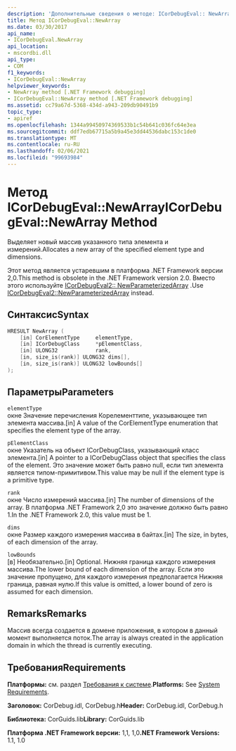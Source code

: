 ```yaml
---
description: 'Дополнительные сведения о методе: ICorDebugEval:: NewArray'
title: Метод ICorDebugEval::NewArray
ms.date: 03/30/2017
api_name:
- ICorDebugEval.NewArray
api_location:
- mscordbi.dll
api_type:
- COM
f1_keywords:
- ICorDebugEval::NewArray
helpviewer_keywords:
- NewArray method [.NET Framework debugging]
- ICorDebugEval::NewArray method [.NET Framework debugging]
ms.assetid: cc79a67d-5368-434d-a943-209db90491b9
topic_type:
- apiref
ms.openlocfilehash: 1344a99450974369533b1c54b641c036fc64e3ea
ms.sourcegitcommit: ddf7edb67715a5b9a45e3dd44536dabc153c1de0
ms.translationtype: MT
ms.contentlocale: ru-RU
ms.lasthandoff: 02/06/2021
ms.locfileid: "99693984"
---
```

# <a name="icordebugevalnewarray-method"></a><span data-ttu-id="10839-103">Метод ICorDebugEval::NewArray</span><span class="sxs-lookup"><span data-stu-id="10839-103">ICorDebugEval::NewArray Method</span></span>

<span data-ttu-id="10839-104">Выделяет новый массив указанного типа элемента и измерений.</span><span class="sxs-lookup"><span data-stu-id="10839-104">Allocates a new array of the specified element type and dimensions.</span></span>  
  
 <span data-ttu-id="10839-105">Этот метод является устаревшим в платформа .NET Framework версии 2,0.</span><span class="sxs-lookup"><span data-stu-id="10839-105">This method is obsolete in the .NET Framework version 2.0.</span></span> <span data-ttu-id="10839-106">Вместо этого используйте [ICorDebugEval2:: NewParameterizedArray](icordebugeval2-newparameterizedarray-method.md) .</span><span class="sxs-lookup"><span data-stu-id="10839-106">Use [ICorDebugEval2::NewParameterizedArray](icordebugeval2-newparameterizedarray-method.md) instead.</span></span>  
  
## <a name="syntax"></a><span data-ttu-id="10839-107">Синтаксис</span><span class="sxs-lookup"><span data-stu-id="10839-107">Syntax</span></span>  
  
```cpp  
HRESULT NewArray (  
    [in] CorElementType     elementType,  
    [in] ICorDebugClass     *pElementClass,  
    [in] ULONG32            rank,  
    [in, size_is(rank)] ULONG32 dims[],  
    [in, size_is(rank)] ULONG32 lowBounds[]  
);  
```  
  
## <a name="parameters"></a><span data-ttu-id="10839-108">Параметры</span><span class="sxs-lookup"><span data-stu-id="10839-108">Parameters</span></span>  

 `elementType`  
 <span data-ttu-id="10839-109">окне Значение перечисления Корелементтипе, указывающее тип элемента массива.</span><span class="sxs-lookup"><span data-stu-id="10839-109">[in] A value of the CorElementType enumeration that specifies the element type of the array.</span></span>  
  
 `pElementClass`  
 <span data-ttu-id="10839-110">окне Указатель на объект ICorDebugClass, указывающий класс элемента.</span><span class="sxs-lookup"><span data-stu-id="10839-110">[in] A pointer to a ICorDebugClass object that specifies the class of the element.</span></span> <span data-ttu-id="10839-111">Это значение может быть равно null, если тип элемента является типом-примитивом.</span><span class="sxs-lookup"><span data-stu-id="10839-111">This value may be null if the element type is a primitive type.</span></span>  
  
 `rank`  
 <span data-ttu-id="10839-112">окне Число измерений массива.</span><span class="sxs-lookup"><span data-stu-id="10839-112">[in] The number of dimensions of the array.</span></span> <span data-ttu-id="10839-113">В платформа .NET Framework 2,0 это значение должно быть равно 1.</span><span class="sxs-lookup"><span data-stu-id="10839-113">In the .NET Framework 2.0, this value must be 1.</span></span>  
  
 `dims`  
 <span data-ttu-id="10839-114">окне Размер каждого измерения массива в байтах.</span><span class="sxs-lookup"><span data-stu-id="10839-114">[in] The size, in bytes, of each dimension of the array.</span></span>  
  
 `lowBounds`  
 <span data-ttu-id="10839-115">[в] Необязательно.</span><span class="sxs-lookup"><span data-stu-id="10839-115">[in] Optional.</span></span> <span data-ttu-id="10839-116">Нижняя граница каждого измерения массива.</span><span class="sxs-lookup"><span data-stu-id="10839-116">The lower bound of each dimension of the array.</span></span> <span data-ttu-id="10839-117">Если это значение пропущено, для каждого измерения предполагается Нижняя граница, равная нулю.</span><span class="sxs-lookup"><span data-stu-id="10839-117">If this value is omitted, a lower bound of zero is assumed for each dimension.</span></span>  
  
## <a name="remarks"></a><span data-ttu-id="10839-118">Remarks</span><span class="sxs-lookup"><span data-stu-id="10839-118">Remarks</span></span>  

 <span data-ttu-id="10839-119">Массив всегда создается в домене приложения, в котором в данный момент выполняется поток.</span><span class="sxs-lookup"><span data-stu-id="10839-119">The array is always created in the application domain in which the thread is currently executing.</span></span>  
  
## <a name="requirements"></a><span data-ttu-id="10839-120">Требования</span><span class="sxs-lookup"><span data-stu-id="10839-120">Requirements</span></span>  

 <span data-ttu-id="10839-121">**Платформы:** см. раздел [Требования к системе](../../get-started/system-requirements.md).</span><span class="sxs-lookup"><span data-stu-id="10839-121">**Platforms:** See [System Requirements](../../get-started/system-requirements.md).</span></span>  
  
 <span data-ttu-id="10839-122">**Заголовок:** CorDebug.idl, CorDebug.h</span><span class="sxs-lookup"><span data-stu-id="10839-122">**Header:** CorDebug.idl, CorDebug.h</span></span>  
  
 <span data-ttu-id="10839-123">**Библиотека:** CorGuids.lib</span><span class="sxs-lookup"><span data-stu-id="10839-123">**Library:** CorGuids.lib</span></span>  
  
 <span data-ttu-id="10839-124">**Платформа .NET Framework версии:** 1,1, 1,0</span><span class="sxs-lookup"><span data-stu-id="10839-124">**.NET Framework Versions:** 1.1, 1.0</span></span>
